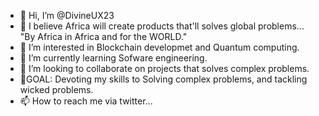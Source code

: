 - 👋 Hi, I’m @DivineUX23
- 👑 I believe Africa will create products that'll solves global problems... "By Africa in Africa and for the WORLD."
- 👀 I’m interested in Blockchain developmet and Quantum computing.
- 🌱 I’m currently learning Sofware engineering.
- 💞️ I’m looking to collaborate on projects that solves complex problems.
- 🚀GOAL: Devoting my skills to Solving complex problems, and tackling wicked problems.
- 📫 How to reach me via twitter...

<!---
DivineUX23/DivineUX23 is a ✨ special ✨ repository because its `README.md` (this file) appears on your GitHub profile.
You can click the Preview link to take a look at your changes.
--->
